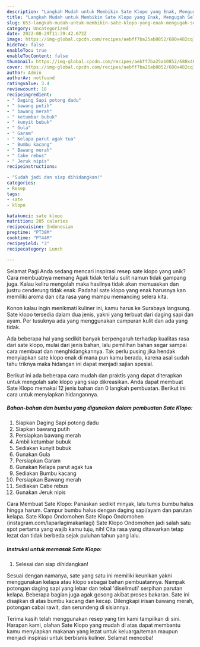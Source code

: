 ```yaml
---
description: "Langkah Mudah untuk Membikin Sate Klopo yang Enak, Mengugah Selera"
title: "Langkah Mudah untuk Membikin Sate Klopo yang Enak, Mengugah Selera"
slug: 653-langkah-mudah-untuk-membikin-sate-klopo-yang-enak-mengugah-selera
category: Uncategorized
date: 2022-08-29T11:39:42.072Z
image: https://img-global.cpcdn.com/recipes/aebff7ba25ab0852/680x482cq70/sate-klopo-foto-resep-utama.jpg
hideToc: false
enableToc: true
enableTocContent: false
thumbnail: https://img-global.cpcdn.com/recipes/aebff7ba25ab0852/680x482cq70/sate-klopo-foto-resep-utama.jpg
cover: https://img-global.cpcdn.com/recipes/aebff7ba25ab0852/680x482cq70/sate-klopo-foto-resep-utama.jpg
author: Admin
authorAv: notfound
ratingvalue: 3.4
reviewcount: 18
recipeingredient:
- " Daging Sapi potong dadu"
- " bawang putih"
- " bawang merah"
- " ketumbar bubuk"
- " kunyit bubuk"
- " Gula"
- " Garam"
- " Kelapa parut agak tua"
- " Bumbu kacang"
- " Bawang merah"
- " Cabe rebus"
- " Jeruk nipis"
recipeinstructions:

- "Sudah jadi dan siap dihidangkan!"
categories:
- Resep
tags:
- sate
- klopo

katakunci: sate klopo 
nutrition: 205 calories
recipecuisine: Indonesian
preptime: "PT38M"
cooktime: "PT44M"
recipeyield: "3"
recipecategory: Lunch

---
```



Selamat Pagi Anda sedang mencari inspirasi resep sate klopo yang unik? Cara membuatnya memang Agak tidak terlalu sulit namun tidak gampang juga. Kalau keliru mengolah maka hasilnya tidak akan memuaskan dan justru cenderung tidak enak. Padahal sate klopo yang enak harusnya kan memiliki aroma dan cita rasa yang mampu memancing selera kita.


Konon kalau ingin menikmati kuliner ini, kamu harus ke Surabaya langsung. Sate klopo tersedia dalam dua jenis, yakni yang terbuat dari daging sapi dan ayam. Per tusuknya ada yang menggunakan campuran kulit dan ada yang tidak.

Ada beberapa hal yang sedikit banyak berpengaruh terhadap kualitas rasa dari sate klopo, mulai dari jenis bahan, lalu pemilihan bahan segar sampai cara membuat dan menghidangkannya. Tak perlu pusing jika hendak menyiapkan sate klopo enak di mana pun kamu berada, karena asal sudah tahu triknya maka hidangan ini dapat menjadi sajian spesial.


Berikut ini ada beberapa cara mudah dan praktis yang dapat diterapkan untuk mengolah sate klopo yang siap dikreasikan. Anda dapat membuat Sate Klopo memakai 12 jenis bahan dan 0 langkah pembuatan. Berikut ini cara untuk menyiapkan hidangannya.

<!--inarticleads1-->

##### Bahan-bahan dan bumbu yang digunakan dalam pembuatan Sate Klopo:

1. Siapkan  Daging Sapi potong dadu
1. Siapkan  bawang putih
1. Persiapkan  bawang merah
1. Ambil  ketumbar bubuk
1. Sediakan  kunyit bubuk
1. Gunakan  Gula
1. Persiapkan  Garam
1. Gunakan  Kelapa parut agak tua
1. Sediakan  Bumbu kacang
1. Persiapkan  Bawang merah
1. Sediakan  Cabe rebus
1. Gunakan  Jeruk nipis


Cara Membuat Sate Klopo: Panaskan sedikit minyak, lalu tumis bumbu halus hingga harum. Campur bumbu halus dengan daging sapi/ayam dan parutan kelapa. Sate Klopo Ondomohen Sate Klopo Ondomohen (instagram.com/laparlagimakanlagi) Sate Klopo Ondomohen jadi salah satu spot pertama yang wajib kamu tuju, nih! Cita rasa yang ditawarkan tetap lezat dan tidak berbeda sejak puluhan tahun yang lalu. 

<!--inarticleads2-->

##### Instruksi untuk memasak Sate Klopo:


1. Selesai dan siap dihidangkan!

Sesuai dengan namanya, sate yang satu ini memiliki keunikan yakni menggunakan kelapa atau klopo sebagai bahan pembuatannya. Nampak potongan daging sapi yang lebar dan tebal &#39;diselimuti&#39; serpihan parutan kelapa. Beberapa bagian juga agak gosong akibat proses bakaran. Sate ini disajikan di atas bumbu kacang dan kecap. Dilengkapi irisan bawang merah, potongan cabai rawit, dan serundeng di sisiannya. 

Terima kasih telah menggunakan resep yang tim kami tampilkan di sini. Harapan kami, olahan Sate Klopo yang mudah di atas dapat membantu kamu menyiapkan makanan yang lezat untuk keluarga/teman maupun menjadi inspirasi untuk berbisnis kuliner. Selamat mencoba!
